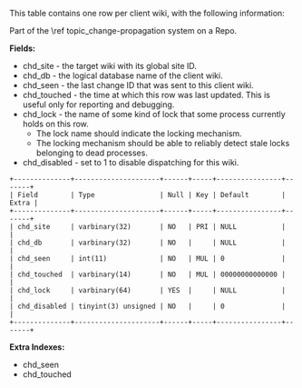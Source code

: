 This table contains one row per client wiki, with the following information:

Part of the \ref topic_change-propagation system on a Repo.

**Fields:**

* chd_site - the target wiki with its global site ID.
* chd_db - the logical database name of the client wiki.
* chd_seen - the last change ID that was sent to this client wiki.
* chd_touched - the time at which this row was last updated. This is useful only for reporting and debugging.
* chd_lock - the name of some kind of lock that some process currently holds on this row.
  * The lock name should indicate the locking mechanism.
  * The locking mechanism should be able to reliably detect stale locks belonging to dead processes.
* chd_disabled - set to 1 to disable dispatching for this wiki.

```
+--------------+---------------------+------+-----+----------------+-------+
| Field        | Type                | Null | Key | Default        | Extra |
+--------------+---------------------+------+-----+----------------+-------+
| chd_site     | varbinary(32)       | NO   | PRI | NULL           |       |
| chd_db       | varbinary(32)       | NO   |     | NULL           |       |
| chd_seen     | int(11)             | NO   | MUL | 0              |       |
| chd_touched  | varbinary(14)       | NO   | MUL | 00000000000000 |       |
| chd_lock     | varbinary(64)       | YES  |     | NULL           |       |
| chd_disabled | tinyint(3) unsigned | NO   |     | 0              |       |
+--------------+---------------------+------+-----+----------------+-------+
```

**Extra Indexes:**
 - chd_seen
 - chd_touched
